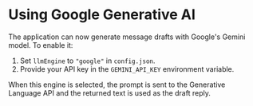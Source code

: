 # Using Google Generative AI

The application can now generate message drafts with Google's Gemini model. To enable it:

1. Set `llmEngine` to `"google"` in `config.json`.
2. Provide your API key in the `GEMINI_API_KEY` environment variable.

When this engine is selected, the prompt is sent to the Generative Language API and the returned text is used as the draft reply.
